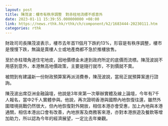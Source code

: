```yaml
---
layout: post
title: 陳茂波：樓市有秩序調整　對赤柱地流標不感意外
date: 2023-01-11 15:39:55.000000000 +08:00
link: https://news.rthk.hk/rthk/ch/component/k2/1683444-20230111.htm
categories: rthk
---
```


財政司司長陳茂波表示，樓市去年首11個月下跌約13%，形容是有秩序調整，樓市是慢慢下跌，無論是賣樓人士或地產商都不急於推樓放售。

至於赤柱環角道住宅地皮，因地價標金未達到政府所定的底價而流標。陳茂波說不用感到意外，本港無高地價政策，主要是隨行就市，不到價就不賣。

被問到有建議新一份財政預算案再派消費券，陳茂波說，當局正就預算案進行諮詢。

陳茂波出席亞洲金融論壇，他說是3年來第一次舉辦實體及線上論壇，今年有7千人報名，當中2千人實體參與。他說，再次證明香港與國際內地恢復往還，雖然外圍環境挑戰仍然很大，但內地恢復對外開放，相信本港亦會受惠，加上內地與本港通關，相信本港出口會有改善，內地旅客及商務客來港，亦對本港旅遊及餐飲等增加助力，所以認為今年的經濟展望，一定比去年樂觀。
